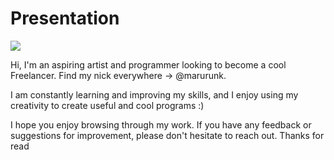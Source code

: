 # Presentation

![](https://pbs.twimg.com/profile_banners/1447368571454115842/1671350268/1500x500)

Hi, I'm an aspiring artist and programmer looking to become a cool Freelancer. Find my nick everywhere -> @marurunk.

I am constantly learning and improving my skills, and I enjoy using my creativity to create useful and cool programs :)


I hope you enjoy browsing through my work. If you have any feedback or suggestions for improvement, please don't hesitate to reach out. Thanks for read
